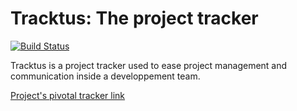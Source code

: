Tracktus: The project tracker
=============================

[![Build Status](https://secure.travis-ci.org/pierregoudjo/Tracktus.png)](http://travis-ci.org/pierregoudjo/Tracktus)

Tracktus is a project tracker used to ease project management and communication inside a developpement team.

[Project's pivotal tracker link](https://www.pivotaltracker.com/projects/521411)
